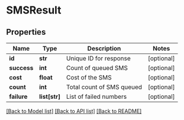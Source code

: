 # SMSResult

## Properties
Name | Type | Description | Notes
------------ | ------------- | ------------- | -------------
**id** | **str** | Unique ID for response | [optional] 
**success** | **int** | Count of queued SMS | [optional] 
**cost** | **float** | Cost of the SMS | [optional] 
**count** | **int** | Total count of SMS queued | [optional] 
**failure** | **list[str]** | List of failed numbers | [optional] 

[[Back to Model list]](../README.md#documentation-for-models) [[Back to API list]](../README.md#documentation-for-api-endpoints) [[Back to README]](../README.md)


